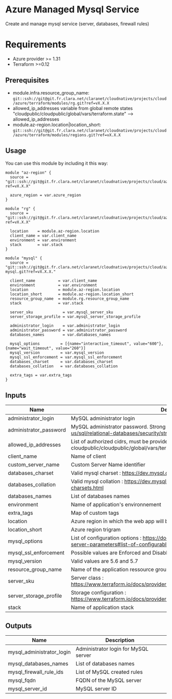 # Azure Managed Mysql Service 

Create and manage mysql service (server, databases, firewall rules) 

# Requirements
* Azure provider >= 1.31
* Terraform >=0.12

## Prerequisites
* module.infra.resource_group_name: `git::ssh://git@git.fr.clara.net/claranet/cloudnative/projects/cloud/azure/terraform/modules/rg.git?ref=vX.X.X`
* allowed_ip_addresses variable from global remote states "cloudpublic/cloudpublic/global/vars/terraform.state" --> allowed_ip_addresses
* module.az-region.location|location_short: `git::ssh://git@git.fr.clara.net/claranet/cloudnative/projects/cloud/azure/terraform/modules/regions.git?ref=vX.X.X`

## Usage
You can use this module by including it this way:
```hcl
module "az-region" {
  source = "git::ssh://git@git.fr.clara.net/claranet/cloudnative/projects/cloud/azure/terraform/modules/regions.git?ref=vX.X.X"

  azure_region = var.azure_region
}

module "rg" {
  source = "git::ssh://git@git.fr.clara.net/claranet/cloudnative/projects/cloud/azure/terraform/modules/rg.git?ref=vX.X.X"

  location    = module.az-region.location
  client_name = var.client_name
  environment = var.environment
  stack       = var.stack
}

module "mysql" {
  source = "git::ssh://git@git.fr.clara.net/claranet/cloudnative/projects/cloud/azure/terraform/features/db-mysql.git?ref=vX.X.X."
  
  client_name          = var.client_name
  environment          = var.environment
  location             = module.az-region.location
  location_short       = module.az-region.location_short
  resource_group_name  = module.rg.resource_group_name
  stack                = var.stack

  server_sku             = var.mysql_server_sku
  server_storage_profile = var.mysql_server_storage_profile

  administrator_login    = var.administrator_login
  administrator_password = var.administrator_password
  databases_names        = var.databases_names

  mysql_options         = [{name="interactive_timeout", value="600"}, {name="wait_timeout", value="260"}]
  mysql_version         = var.mysql_version
  mysql_ssl_enforcement = var.mysql_ssl_enforcement
  databases_charset     = var.databases_charset
  databases_collation   = var.databases_collation

  extra_tags = var.extra_tags
}
```

## Inputs

| Name | Description | Type | Default | Required |
|------|-------------|:----:|:-----:|:-----:|
| administrator_login | MySQL administrator login | string | - | yes |
| administrator_password | MySQL administrator password. Strong Password : https://docs.microsoft.com/en-us/sql/relational-databases/security/strong-passwords?view=sql-server-2017 | string | - | yes |
| allowed_ip_addresses | List of authorized cidrs, must be provided using remote states cloudpublic/cloudpublic/global/vars/terraform.state | list | - | yes |
| client_name | Name of client | string | - | yes |
| custom_server_name | Custom Server Name identifier | string | `` | no |
| databases_charset | Valid mysql charset : https://dev.mysql.com/doc/refman/5.7/en/charset-charsets.html | map | `<map>` | no |
| databases_collation | Valid mysql collation : https://dev.mysql.com/doc/refman/5.7/en/charset-charsets.html | map | `<map>` | no |
| databases_names | List of databases names | list | `<list>` | no |
| environment | Name of application's environnement | string | - | yes |
| extra_tags | Map of custom tags | map | - | yes |
| location | Azure region in which the web app will be hosted | string | - | yes |
| location_short | Azure region trigram | string | - | yes |
| mysql_options | List of configuration options : https://docs.microsoft.com/fr-fr/azure/mysql/howto-server-parameters#list-of-configurable-server-parameters | list | `<list>` | no |
| mysql_ssl_enforcement | Possible values are Enforced and Disabled | string | `Disabled` | no |
| mysql_version | Valid values are 5.6 and 5.7 | string | `5.7` | no |
| resource_group_name | Name of the application ressource group, herited from infra module | string | - | yes |
| server_sku | Server class : https://www.terraform.io/docs/providers/azurerm/r/mysql_server.html#sku | map | `<map>` | no |
| server_storage_profile | Storage configuration : https://www.terraform.io/docs/providers/azurerm/r/mysql_server.html#storage_profile | map | `<map>` | no |
| stack | Name of application stack | string | - | yes |

## Outputs

| Name | Description |
|------|-------------|
| mysql_administrator_login | Administrator login for MySQL server |
| mysql_databases_names | List of databases names |
| mysql_firewall_rule_ids | List of MySQL created rules |
| mysql_fqdn | FQDN of the MySQL server |
| mysql_server_id | MySQL server ID |
